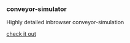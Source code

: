 ### conveyor-simulator
Highly detailed inbrowser conveyor-simulation

[check it out](https://olga-arkhipenko.github.io/conveyor-simulator/)
